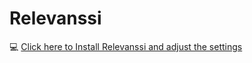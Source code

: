 #   **Relevanssi**

:computer: <a href= "https://www.relevanssi.com/user-manual/installing-relevanssi-and-adjusting-the-settings/" target= "_blank">Click here to Install Relevanssi and adjust the settings</a>


